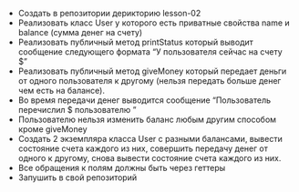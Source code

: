 - Создать в репозитории дерикторию lesson-02
- Реализовать класс User у которого есть приватные свойства name и balance (сумма денег на счету)
- Реализовать публичный метод printStatus который выводит сообщение следующего формата “У пользователя <name> сейчас на счету $<balance>”
- Реализовать публичный метод giveMoney который передает деньги от одного пользователя к другому (нельзя передать больше денег чем есть на балансе).
- Во время передачи денег выводится сообщение “Пользователь <name> перечислил $<amount> пользователю <name>”
- Пользователю нельзя изменить баланс любым другим способом кроме giveMoney
- Создать 2 экземпляра класса User с разными балансами, вывести состояние счета каждого из них, совершить передачу денег от одного к другому, снова вывести состояние счета каждого из них.
- Все обращения к полям должны быть через геттеры
- Запушить в свой репозиторий